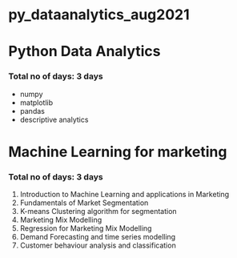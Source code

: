 # py_dataanalytics_aug2021

# Python Data Analytics
### Total no of days: 3 days
- numpy 
- matplotlib
- pandas
- descriptive analytics

# Machine Learning for marketing
### Total no of days: 3 days
1. Introduction to Machine Learning and applications in Marketing
2. Fundamentals of Market Segmentation
3. K-means Clustering algorithm for segmentation
4. Marketing Mix Modelling
5. Regression for Marketing Mix Modelling
6. Demand Forecasting and time series modelling
7. Customer behaviour analysis and classification

